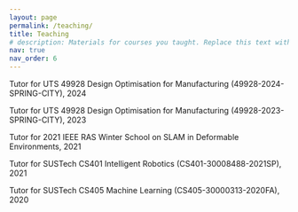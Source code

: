 ```yaml
---
layout: page
permalink: /teaching/
title: Teaching
# description: Materials for courses you taught. Replace this text with your description.
nav: true
nav_order: 6
---
```


<!-- For now, this page is assumed to be a static description of your courses. You can convert it to a collection similar to `_projects/` so that you can have a dedicated page for each course.

Organize your courses by years, topics, or universities, however you like! -->
Tutor for UTS 49928 Design Optimisation for Manufacturing (49928-2024-SPRING-CITY), 2024

Tutor for UTS 49928 Design Optimisation for Manufacturing (49928-2023-SPRING-CITY), 2023

Tutor for 2021 IEEE RAS Winter School on SLAM in Deformable Environments, 2021

Tutor for SUSTech CS401 Intelligent Robotics (CS401-30008488-2021SP), 2021

Tutor for SUSTech CS405 Machine Learning (CS405-30000313-2020FA), 2020